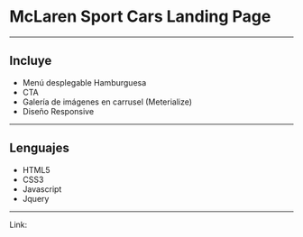 # **McLaren Sport Cars Landing Page**
---
## Incluye
- Menú desplegable Hamburguesa
- CTA
- Galería de imágenes en carrusel (Meterialize)
- Diseño Responsive
---
## Lenguajes
- HTML5
- CSS3
- Javascript
- Jquery
---
Link: 


